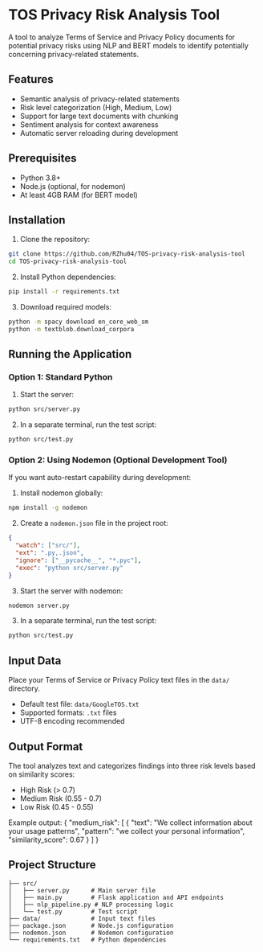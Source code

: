# TOS Privacy Risk Analysis Tool

A tool to analyze Terms of Service and Privacy Policy documents for potential privacy risks using NLP and BERT models to identify potentially concerning privacy-related statements.

## Features
- Semantic analysis of privacy-related statements
- Risk level categorization (High, Medium, Low)
- Support for large text documents with chunking
- Sentiment analysis for context awareness
- Automatic server reloading during development

## Prerequisites

- Python 3.8+
- Node.js (optional, for nodemon)
- At least 4GB RAM (for BERT model)

## Installation

1. Clone the repository:

```bash
git clone https://github.com/RZhu04/TOS-privacy-risk-analysis-tool
cd TOS-privacy-risk-analysis-tool
```

2. Install Python dependencies:

```bash
pip install -r requirements.txt
```

3. Download required models:

```bash
python -m spacy download en_core_web_sm
python -m textblob.download_corpora
```

## Running the Application

### Option 1: Standard Python

1. Start the server:

```bash
python src/server.py
```

2. In a separate terminal, run the test script:

```bash
python src/test.py
```

### Option 2: Using Nodemon (Optional Development Tool)

If you want auto-restart capability during development:

1. Install nodemon globally:

```bash
npm install -g nodemon
```

2. Create a `nodemon.json` file in the project root:

```json
{
  "watch": ["src/"],
  "ext": ".py,.json",
  "ignore": ["__pycache__", "*.pyc"],
  "exec": "python src/server.py"
}
```

3. Start the server with nodemon:

```bash
nodemon server.py
```

3. In a separate terminal, run the test script:

```bash
python src/test.py
```

## Input Data

Place your Terms of Service or Privacy Policy text files in the `data/` directory. 
- Default test file: `data/GoogleTOS.txt`
- Supported formats: `.txt` files
- UTF-8 encoding recommended

## Output Format

The tool analyzes text and categorizes findings into three risk levels based on similarity scores:
- High Risk (> 0.7)
- Medium Risk (0.55 - 0.7)
- Low Risk (0.45 - 0.55)

Example output:
{
  "medium_risk": [
    {
      "text": "We collect information about your usage patterns",
      "pattern": "we collect your personal information",
      "similarity_score": 0.67
    }
  ]
}

## Project Structure

```
├── src/
│   ├── server.py      # Main server file
│   ├── main.py        # Flask application and API endpoints
│   ├── nlp_pipeline.py # NLP processing logic
│   └── test.py        # Test script
├── data/              # Input text files
├── package.json       # Node.js configuration
├── nodemon.json       # Nodemon configuration
└── requirements.txt   # Python dependencies
```
